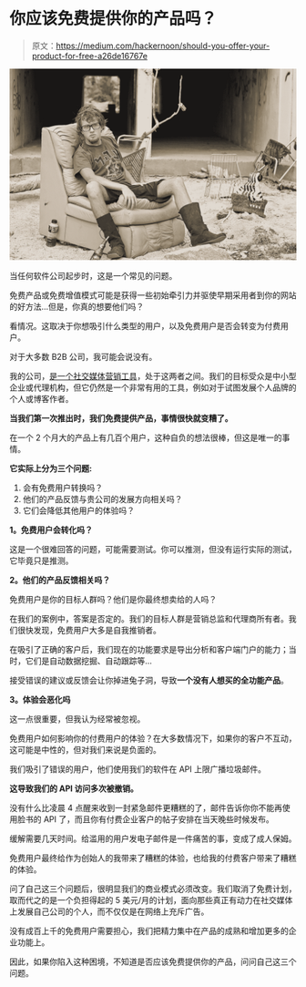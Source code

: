 # 你应该免费提供你的产品吗？

> 原文：<https://medium.com/hackernoon/should-you-offer-your-product-for-free-a26de16767e>

![](img/c4b69efb3b5a4e219c1783478a578d05.png)

当任何软件公司起步时，这是一个常见的问题。

免费产品或免费增值模式可能是获得一些初始牵引力并驱使早期采用者到你的网站的好方法…但是，你真的想要他们吗？

看情况。这取决于你想吸引什么类型的用户，以及免费用户是否会转变为付费用户。

对于大多数 B2B 公司，我可能会说没有。

我的公司，[是一个社交媒体营销工具](https://cloudcampaign.io?ref=medium)，处于这两者之间。我们的目标受众是中小型企业或代理机构，但它仍然是一个非常有用的工具，例如对于试图发展个人品牌的个人或博客作者。

**当我们第一次推出时，我们免费提供产品，事情很快就变糟了。**

在一个 2 个月大的产品上有几百个用户，这种自负的想法很棒，但这是唯一的事情。

**它实际上分为三个问题:**

1.  会有免费用户转换吗？
2.  他们的产品反馈与贵公司的发展方向相关吗？
3.  它们会降低其他用户的体验吗？

**1。免费用户会转化吗？**

这是一个很难回答的问题，可能需要测试。你可以推测，但没有运行实际的测试，它毕竟只是推测。

**2。他们的产品反馈相关吗？**

免费用户是你的目标人群吗？他们是你最终想卖给的人吗？

在我们的案例中，答案是否定的。我们的目标人群是营销总监和代理商所有者。我们很快发现，免费用户大多是自我推销者。

在吸引了正确的客户后，我们现在的功能要求是导出分析和客户端门户的能力；当时，它们是自动数据挖掘、自动跟踪等…

接受错误的建议或反馈会让你掉进兔子洞，导致**一个没有人想买的全功能产品**。

**3。体验会恶化吗**

这一点很重要，但我认为经常被忽视。

免费用户如何影响你的付费用户的体验？在大多数情况下，如果你的客户不互动，这可能是中性的，但对我们来说是负面的。

我们吸引了错误的用户，他们使用我们的软件在 API 上限广播垃圾邮件。

**这导致我们的 API 访问多次被撤销。**

没有什么比凌晨 4 点醒来收到一封紧急邮件更糟糕的了，邮件告诉你你不能再使用脸书的 API 了，而且你有付费企业客户的帖子安排在当天晚些时候发布。

缓解需要几天时间。给滥用的用户发电子邮件是一件痛苦的事，变成了成人保姆。

免费用户最终给作为创始人的我带来了糟糕的体验，也给我的付费客户带来了糟糕的体验。

问了自己这三个问题后，很明显我们的商业模式必须改变。我们取消了免费计划，取而代之的是一个负担得起的 5 美元/月的计划，面向那些真正有动力在社交媒体上发展自己公司的个人，而不仅仅是在网络上充斥广告。

没有成百上千的免费用户需要担心，我们把精力集中在产品的成熟和增加更多的企业功能上。

因此，如果你陷入这种困境，不知道是否应该免费提供你的产品，问问自己这三个问题。